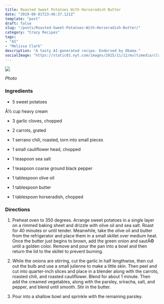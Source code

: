 ```yaml
---
title: Roasted Sweet Potatoes With Horseradish Butter
date: "2019-08-01T23:46:37.121Z"
template: "post"
draft: false
slug: "/posts/Roasted-Sweet-Potatoes-With-Horseradish-Butter/"
category: "Crazy Recipes"
tags:
- "AI"
- "Melissa Clark"
description: "A tasty AI-generated recipe. Endorsed by Obama."
socialImage: "https://static01.nyt.com/images/2015/11/12/multimedia/clark-sweet-potato/clark-sweet-potato-superJumbo.jpg"
---
```


![](https://static01.nyt.com/images/2015/11/12/multimedia/clark-sweet-potato/clark-sweet-potato-superJumbo.jpg)

*Photo*
### Ingredients

* 5 sweet potatoes

Â½ cup heavy cream

* 3 garlic cloves, chopped

* 2 carrots, grated

* 1 serrano chili, roasted, torn into small pieces

* 1 small cauliflower head, chopped

* 1 teaspoon sea salt

* 1 teaspoon coarse ground black pepper

* 1 tablespoon olive oil

* 1 tablespoon butter

* 1 tablespoon horseradish, chopped
### Directions

1. Preheat oven to 350 degrees. Arrange sweet potatoes in a single layer on a rimmed baking sheet and drizzle with olive oil and sea salt. Roast for 40 minutes or until tender. Meanwhile, take the olive oil and butter from the refrigerator and place them in a small skillet over medium heat. Once the butter just begins to brown, add the green onion and sautÃ© until a golden color. Remove and pour the pan into a bowl and then return the lid to the skillet to prevent burning.

1. While the onions are stirring, cut the garlic in half lengthwise, then cut out the bulb and use a small julienne to make a little skin. Then peel and cut into quarter-inch slices and place in a blender along with the carrots, roasted chili, and roasted cauliflower. Blend for about 1 minute. Then add the creamed vegetables, along with the parsley, sriracha, salt, and pepper, and blend until smooth. Stir in the butter.

1. Pour into a shallow bowl and sprinkle with the remaining parsley.

